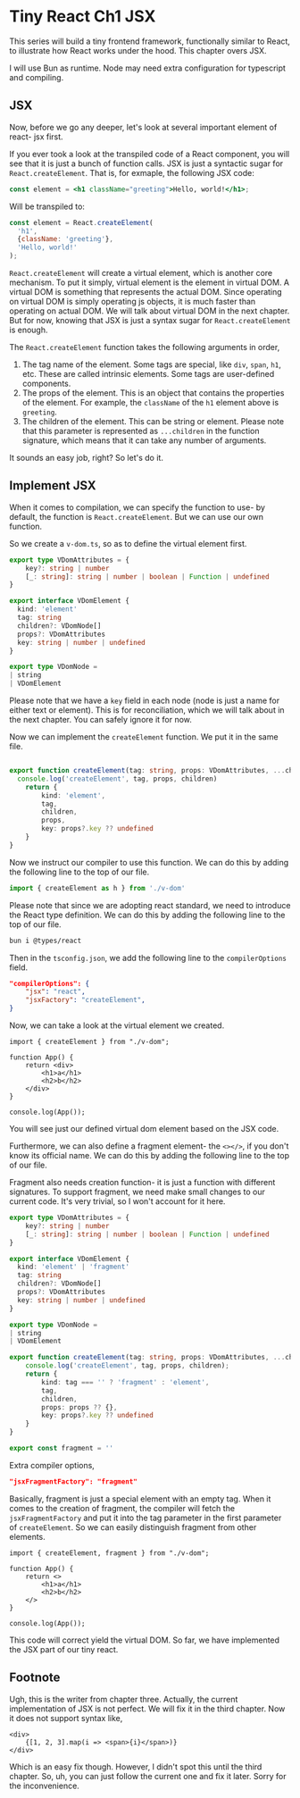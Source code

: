 # Tiny React Ch1 JSX

This series will build a tiny frontend framework, functionally similar to React, to illustrate how React works under the hood. This chapter overs JSX.

I will use Bun as runtime. Node may need extra configuration for typescript and compiling.

## JSX

Now, before we go any deeper, let's look at several important element of react- jsx first.

If you ever took a look at the transpiled code of a React component, you will see that it is just a bunch of function calls. JSX is just a syntactic sugar for `React.createElement`. That is, for exmaple, the following JSX code:

```jsx
const element = <h1 className="greeting">Hello, world!</h1>;
```

Will be transpiled to:

```js
const element = React.createElement(
  'h1',
  {className: 'greeting'},
  'Hello, world!'
);
```

`React.createElement` will create a virtual element, which is another core mechanism. To put it simply, virtual element is the element in virtual DOM. A virtual DOM is something that represents the actual DOM. Since operating on virtual DOM is simply operating js objects, it is much faster than operating on actual DOM. We will talk about virtual DOM in the next chapter. But for now, knowing that JSX is just a syntax sugar for `React.createElement` is enough.

The `React.createElement` function takes the following arguments in order,

1. The tag name of the element. Some tags are special, like `div`, `span`, `h1`, etc. These are called intrinsic elements. Some tags are user-defined components.
2. The props of the element. This is an object that contains the properties of the element. For example, the `className` of the `h1` element above is `greeting`.
3. The children of the element. This can be string or element. Please note that this parameter is represented as `...children` in the function signature, which means that it can take any number of arguments.

It sounds an easy job, right? So let's do it.

## Implement JSX

When it comes to compilation, we can specify the function to use- by default, the function is `React.createElement`. But we can use our own function.

So we create a `v-dom.ts`, so as to define the virtual element first.

```typescript
export type VDomAttributes = { 
    key?: string | number
    [_: string]: string | number | boolean | Function | undefined
}

export interface VDomElement {
  kind: 'element'
  tag: string
  children?: VDomNode[]
  props?: VDomAttributes
  key: string | number | undefined
}

export type VDomNode = 
| string
| VDomElement
```

Please note that we have a `key` field in each node (node is just a name for either text or element). This is for reconciliation, which we will talk about in the next chapter. You can safely ignore it for now.

Now we can implement the `createElement` function. We put it in the same file.

```typescript

export function createElement(tag: string, props: VDomAttributes, ...children: VDomNode[]): VDomElement {
  console.log('createElement', tag, props, children)
    return {
        kind: 'element',
        tag,
        children,
        props,
        key: props?.key ?? undefined
    }
}
```

Now we instruct our compiler to use this function. We can do this by adding the following line to the top of our file.

```typescript
import { createElement as h } from './v-dom'
```

Please note that since we are adopting react standard, we need to introduce the React type definition. We can do this by adding the following line to the top of our file.

```bash
bun i @types/react
```

Then in the `tsconfig.json`, we add the following line to the `compilerOptions` field.

```json
"compilerOptions": {
    "jsx": "react",
    "jsxFactory": "createElement",
}
```

Now, we can take a look at the virtual element we created.

```tsx
import { createElement } from "./v-dom";

function App() {
    return <div>
        <h1>a</h1>
        <h2>b</h2>
    </div>
}

console.log(App());
```

You will see just our defined virtual dom element based on the JSX code.

Furthermore, we can also define a fragment element- the `<></>`, if you don't know its official name. We can do this by adding the following line to the top of our file.

Fragment also needs creation function- it is just a function with different signatures. To support fragment, we need make small changes to our current code. It's very trivial, so I won't account for it here.

```typescript
export type VDomAttributes = { 
    key?: string | number
    [_: string]: string | number | boolean | Function | undefined
}

export interface VDomElement {
  kind: 'element' | 'fragment'
  tag: string
  children?: VDomNode[]
  props?: VDomAttributes
  key: string | number | undefined
}

export type VDomNode = 
| string
| VDomElement

export function createElement(tag: string, props: VDomAttributes, ...children: VDomNode[]): VDomElement {
    console.log('createElement', tag, props, children);
    return {
        kind: tag === '' ? 'fragment' : 'element',
        tag,
        children,
        props: props ?? {},
        key: props?.key ?? undefined
    }
}

export const fragment = ''
```

Extra compiler options,

```json
"jsxFragmentFactory": "fragment"
```

Basically, fragment is just a special element with an empty tag. When it comes to the creation of fragment, the compiler will fetch the `jsxFragmentFactory` and put it into the tag parameter in the first parameter of `createElement`. So we can easily distinguish fragment from other elements.

```tsx
import { createElement, fragment } from "./v-dom";

function App() {
    return <>
        <h1>a</h1>
        <h2>b</h2>
    </>
}

console.log(App());
```

This code will correct yield the virtual DOM. So far, we have implemented the JSX part of our tiny react.

## Footnote

Ugh, this is the writer from chapter three. Actually, the current implementation of JSX is not perfect. We will fix it in the third chapter. Now it does not support syntax like,

```tsx
<div>
    {[1, 2, 3].map(i => <span>{i}</span>)}
</div>
```

Which is an easy fix though. However, I didn't spot this until the third chapter. So, uh, you can just follow the current one and fix it later. Sorry for the inconvenience.
